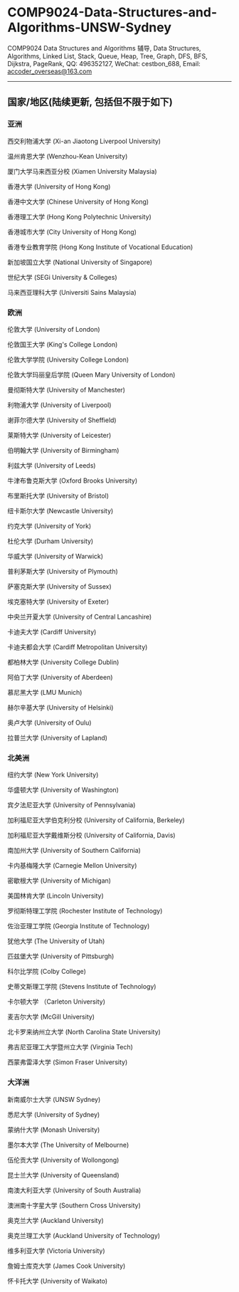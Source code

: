 # COMP9024-Data-Structures-and-Algorithms-UNSW-Sydney
COMP9024 Data Structures and Algorithms 辅导, Data Structures, Algorithms, Linked List, Stack, Queue, Heap, Tree, Graph, DFS, BFS, Dijkstra, PageRank, QQ: 496352127, WeChat: cestbon_688, Email: accoder_overseas@163.com

****

## 国家/地区(陆续更新, 包括但不限于如下)

### 亚洲

西交利物浦大学 (Xi-an Jiaotong Liverpool University)

温州肯恩大学 (Wenzhou-Kean University)

厦门大学马来西亚分校 (Xiamen University Malaysia)

香港大学 (University of Hong Kong)

香港中文大学 (Chinese University of Hong Kong)

香港理工大学 (Hong Kong Polytechnic University)

香港城市大学 (City University of Hong Kong)

香港专业教育学院 (Hong Kong Institute of Vocational Education)

新加坡国立大学 (National University of Singapore)

世纪大学 (SEGi University & Colleges)

马来西亚理科大学 (Universiti Sains Malaysia)

### 欧洲

伦敦大学 (University of London)

伦敦国王大学 (King's College London)

伦敦大学学院 (University College London)

伦敦大学玛丽皇后学院 (Queen Mary University of London)

曼彻斯特大学 (University of Manchester)

利物浦大学 (University of Liverpool)

谢菲尔德大学 (University of Sheffield)

莱斯特大学 (University of Leicester)

伯明翰大学 (University of Birmingham)

利兹大学 (University of Leeds)

牛津布鲁克斯大学 (Oxford Brooks University)

布里斯托大学 (University of Bristol)

纽卡斯尔大学 (Newcastle University)

约克大学 (University of York)

杜伦大学 (Durham University)

华威大学 (University of Warwick)

普利茅斯大学 (University of Plymouth)

萨塞克斯大学 (University of Sussex)

埃克塞特大学 (University of Exeter)

中央兰开夏大学 (University of Central Lancashire)

卡迪夫大学 (Cardiff University)

卡迪夫都会大学 (Cardiff Metropolitan University)

都柏林大学 (University College Dublin)

阿伯丁大学 (University of Aberdeen)

慕尼黑大学 (LMU Munich)

赫尔辛基大学 (University of Helsinki)

奥卢大学 (University of Oulu)

拉普兰大学 (University of Lapland)

### 北美洲

纽约大学 (New York University)

华盛顿大学 (University of Washington)

宾夕法尼亚大学 (University of Pennsylvania)

加利福尼亚大学伯克利分校 (University of California, Berkeley)

加利福尼亚大学戴维斯分校 (University of California, Davis)

南加州大学 (University of Southern California)

卡内基梅隆大学 (Carnegie Mellon University)

密歇根大学 (University of Michigan)

美国林肯大学 (Lincoln University)

罗彻斯特理工学院 (Rochester Institute of Technology)

佐治亚理工学院 (Georgia Institute of Technology)

犹他大学 (The University of Utah)

匹兹堡大学 (University of Pittsburgh)

科尔比学院 (Colby College)

史蒂文斯理工学院 (Stevens Institute of Technology)

卡尔顿大学 （Carleton University)

麦吉尔大学 (McGill University)

北卡罗来纳州立大学 (North Carolina State University)

弗吉尼亚理工大学暨州立大学 (Virginia Tech)

西蒙弗雷泽大学 (Simon Fraser University)

### 大洋洲

新南威尔士大学 (UNSW Sydney)

悉尼大学 (University of Sydney)

蒙纳什大学 (Monash University)

墨尔本大学 (The University of Melbourne)

伍伦贡大学 (University of Wollongong)

昆士兰大学 (University of Queensland)

南澳大利亚大学 (University of South Australia)

澳洲南十字星大学 (Southern Cross University)

奥克兰大学 (Auckland University)

奥克兰理工大学 (Auckland University of Technology)

维多利亚大学 (Victoria University)

詹姆士库克大学 (James Cook University)

怀卡托大学 (University of Waikato)
